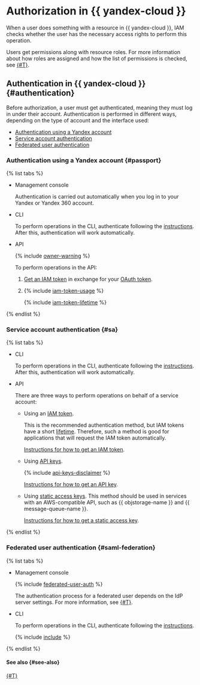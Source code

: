 # Authorization in {{ yandex-cloud }}

When a user does something with a resource in {{ yandex-cloud }}, IAM checks whether the user has the necessary access rights to perform this operation.

Users get permissions along with resource roles. For more information about how roles are assigned and how the list of permissions is checked, see [{#T}](../access-control/index.md).

## Authentication in {{ yandex-cloud }} {#authentication}

Before authorization, a user must get authenticated, meaning they must log in under their account. Authentication is performed in different ways, depending on the type of account and the interface used:

* [Authentication using a Yandex account](#passport)
* [Service account authentication](#sa)
* [Federated user authentication](#saml-federation)

### Authentication using a Yandex account {#passport}

{% list tabs %}

- Management console

  Authentication is carried out automatically when you log in to your Yandex or Yandex 360 account.

- CLI

  To perform operations in the CLI, authenticate following the [instructions](../../../cli/operations/authentication/user.md). After this, authentication will work automatically.

- API

  {% include [owner-warning](../../../_includes/iam/owner-warning.md) %}

  To perform operations in the API:

  1. [Get an IAM token](../../operations/iam-token/create.md) in exchange for your [OAuth token](oauth-token.md).
  2.  {% include [iam-token-usage](../../../_includes/iam-token-usage.md) %}

      {% include [iam-token-lifetime](../../../_includes/iam-token-lifetime.md) %}

{% endlist %}

### Service account authentication {#sa}

{% list tabs %}

- CLI

  To perform operations in the CLI, authenticate following the [instructions](../../../cli/operations/authentication/service-account.md). After this, authentication will work automatically.

- API

  There are three ways to perform operations on behalf of a service account:

  * Using an [IAM token](iam-token.md).

      This is the recommended authentication method, but IAM tokens have a short [lifetime](iam-token.md#lifetime). Therefore, such a method is good for applications that will request the IAM token automatically.

      [Instructions for how to get an IAM token](../../operations/iam-token/create-for-sa.md).
  * Using [API keys](api-key).

      {% include [api-keys-disclaimer](../../../_includes/iam/api-keys-disclaimer.md) %}

    [Instructions for how to get an API key](../../operations/api-key/create.md).
  * Using [static access keys](access-key.md). This method should be used in services with an AWS-compatible API, such as {{ objstorage-name }} and {{ message-queue-name }}.

      [Instructions for how to get a static access key](../../operations/sa/create-access-key.md).

{% endlist %}

### Federated user authentication {#saml-federation}

{% list tabs %}

- Management console

  {% include [federated-user-auth](../../../_includes/iam/federated-user-auth.md) %}

  The authentication process for a federated user depends on the IdP server settings. For more information, see [{#T}](../../../organization/add-federation.md).

- CLI

  To perform operations in the CLI, authenticate following the [instructions](../../../cli/operations/authentication/federated-user.md).

  {% include [include](../../../_includes/cli/success-auth-via-federation.md) %}

{% endlist %}

#### See also {#see-also}

[{#T}](../index.md#accounts)

